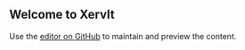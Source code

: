 ## Welcome to XervIt
Use the [editor on GitHub](https://github.com/xervit/xervit.github.io/edit/master/index.md) to maintain and preview the content.
